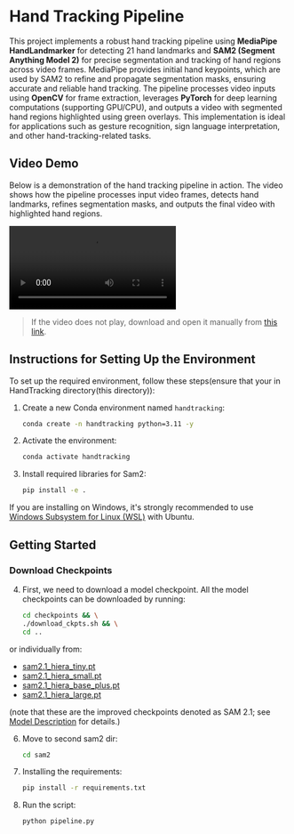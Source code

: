 # Hand Tracking Pipeline

This project implements a robust hand tracking pipeline using **MediaPipe HandLandmarker** for detecting 21 hand landmarks and **SAM2 (Segment Anything Model 2)** for precise segmentation and tracking of hand regions across video frames. MediaPipe provides initial hand keypoints, which are used by SAM2 to refine and propagate segmentation masks, ensuring accurate and reliable hand tracking. The pipeline processes video inputs using **OpenCV** for frame extraction, leverages **PyTorch** for deep learning computations (supporting GPU/CPU), and outputs a video with segmented hand regions highlighted using green overlays. This implementation is ideal for applications such as gesture recognition, sign language interpretation, and other hand-tracking-related tasks.

## Video Demo

Below is a demonstration of the hand tracking pipeline in action. The video shows how the pipeline processes input video frames, detects hand landmarks, refines segmentation masks, and outputs the final video with highlighted hand regions.

![Hand Tracking Demo](./sam2/output_with_masks.mp4)

> If the video does not play, download and open it manually from [this link](./sam2/output_with_masks.mp4).

## Instructions for Setting Up the Environment

To set up the required environment, follow these steps(ensure that your in HandTracking directory(this directory)):

1. Create a new Conda environment named `handtracking`:
   ```bash
   conda create -n handtracking python=3.11 -y
   ```

2. Activate the environment:
   ```bash
   conda activate handtracking
    ```
3. Install required libraries for Sam2:
   ```bash
   pip install -e .
   ```

If you are installing on Windows, it's strongly recommended to use [Windows Subsystem for Linux (WSL)](https://learn.microsoft.com/en-us/windows/wsl/install) with Ubuntu.

## Getting Started

### Download Checkpoints

4. First, we need to download a model checkpoint. All the model checkpoints can be downloaded by running:

   ```bash
   cd checkpoints && \
   ./download_ckpts.sh && \
   cd ..
   ```

or individually from:

- [sam2.1_hiera_tiny.pt](https://dl.fbaipublicfiles.com/segment_anything_2/092824/sam2.1_hiera_tiny.pt)
- [sam2.1_hiera_small.pt](https://dl.fbaipublicfiles.com/segment_anything_2/092824/sam2.1_hiera_small.pt)
- [sam2.1_hiera_base_plus.pt](https://dl.fbaipublicfiles.com/segment_anything_2/092824/sam2.1_hiera_base_plus.pt)
- [sam2.1_hiera_large.pt](https://dl.fbaipublicfiles.com/segment_anything_2/092824/sam2.1_hiera_large.pt)

(note that these are the improved checkpoints denoted as SAM 2.1; see [Model Description](#model-description) for details.)


6. Move to second sam2 dir:
    ```bash
    cd sam2
    ```

5. Installing the requirements:
    ```bash
    pip install -r requirements.txt
    ```

6. Run the script:
    ```bash
    python pipeline.py
    ```



